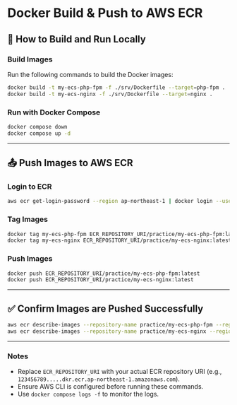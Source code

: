 # Docker Build & Push to AWS ECR

## 🚀 How to Build and Run Locally

### **Build Images**
Run the following commands to build the Docker images:

```sh
docker build -t my-ecs-php-fpm -f ./srv/Dockerfile --target=php-fpm .
docker build -t my-ecs-nginx -f ./srv/Dockerfile --target=nginx .
```

### **Run with Docker Compose**
```sh
docker compose down
docker compose up -d
```

---

## 📤 **Push Images to AWS ECR**

### **Login to ECR**
```sh
aws ecr get-login-password --region ap-northeast-1 | docker login --username AWS --password-stdin ECR_REPOSITORY_URI
```

### **Tag Images**
```sh
docker tag my-ecs-php-fpm ECR_REPOSITORY_URI/practice/my-ecs-php-fpm:latest
docker tag my-ecs-nginx ECR_REPOSITORY_URI/practice/my-ecs-nginx:latest
```

### **Push Images**
```sh
docker push ECR_REPOSITORY_URI/practice/my-ecs-php-fpm:latest
docker push ECR_REPOSITORY_URI/practice/my-ecs-nginx:latest
```

---

## ✅ **Confirm Images are Pushed Successfully**
```sh
aws ecr describe-images --repository-name practice/my-ecs-php-fpm --region ap-northeast-1
aws ecr describe-images --repository-name practice/my-ecs-nginx --region ap-northeast-1
```

---

### **Notes**
- Replace `ECR_REPOSITORY_URI` with your actual ECR repository URI (e.g., `123456789.....dkr.ecr.ap-northeast-1.amazonaws.com`).
- Ensure AWS CLI is configured before running these commands.
- Use `docker compose logs -f` to monitor the logs.


